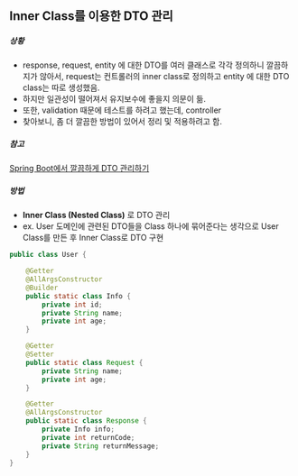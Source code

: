 ## Inner Class를 이용한 DTO 관리

##### 상황

- response, request, entity 에 대한 DTO를 여러 클래스로 각각 정의하니 깔끔하지가 않아서, request는 컨트롤러의 inner class로 정의하고 entity 에 대한 DTO class는 따로 생성했음. 
- 하지만 일관성이 떨어져서 유지보수에 좋을지 의문이 듦.
- 또한, validation 때문에 테스트를 하려고 했는데, controller
- 찾아보니, 좀 더 깔끔한 방법이 있어서 정리 및 적용하려고 함.

##### 참고

[Spring Boot에서 깔끔하게 DTO 관리하기](https://velog.io/@p4rksh/Spring-Boot%EC%97%90%EC%84%9C-%EA%B9%94%EB%81%94%ED%95%98%EA%B2%8C-DTO-%EA%B4%80%EB%A6%AC%ED%95%98%EA%B8%B0)



##### 방법

- **Inner Class (Nested Class)** 로 DTO 관리
- ex. User 도메인에 관련된 DTO들을 Class 하나에 묶어준다는 생각으로 User Class를 만든 후 Inner Class로 DTO 구현

```java
public class User {

    @Getter
    @AllArgsConstructor
    @Builder
    public static class Info {
        private int id;
        private String name;
        private int age;
    }

    @Getter
    @Setter
    public static class Request {
        private String name;
        private int age;
    }

    @Getter
    @AllArgsConstructor
    public static class Response {
        private Info info;
        private int returnCode;
        private String returnMessage;
    }
}
```

